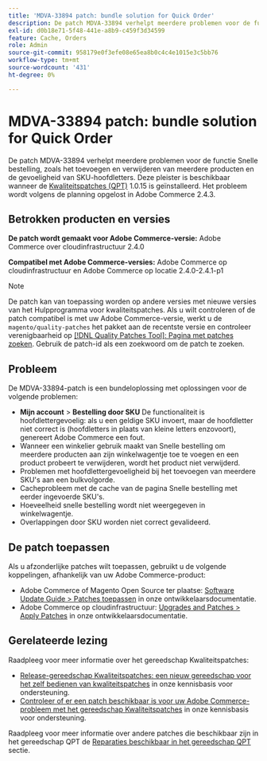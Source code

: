 ```yaml
---
title: 'MDVA-33894 patch: bundle solution for Quick Order'
description: De patch MDVA-33894 verhelpt meerdere problemen voor de functie Snelle bestelling, zoals het toevoegen en verwijderen van meerdere producten en de gevoeligheid van SKU-hoofdletters. Deze patch is beschikbaar wanneer [Quality Patches Tool (QPT)] (https://devdocs.magento.com/guides/v2.4/comp-mgr/patching.html#mqp) 1.0.15 is geïnstalleerd. Het probleem wordt volgens de planning opgelost in Adobe Commerce 2.4.3.
exl-id: d0b18e71-5f48-441e-a8b9-c459f3d34599
feature: Cache, Orders
role: Admin
source-git-commit: 958179e0f3efe08e65ea8b0c4c4e1015e3c5bb76
workflow-type: tm+mt
source-wordcount: '431'
ht-degree: 0%

---
```


# MDVA-33894 patch: bundle solution for Quick Order

De patch MDVA-33894 verhelpt meerdere problemen voor de functie Snelle bestelling, zoals het toevoegen en verwijderen van meerdere producten en de gevoeligheid van SKU-hoofdletters. Deze pleister is beschikbaar wanneer de [Kwaliteitspatches (QPT)](https://devdocs.magento.com/guides/v2.4/comp-mgr/patching.html#mqp) 1.0.15 is geïnstalleerd. Het probleem wordt volgens de planning opgelost in Adobe Commerce 2.4.3.

## Betrokken producten en versies

**De patch wordt gemaakt voor Adobe Commerce-versie:** Adobe Commerce over cloudinfrastructuur 2.4.0

**Compatibel met Adobe Commerce-versies:** Adobe Commerce op cloudinfrastructuur en Adobe Commerce op locatie 2.4.0-2.4.1-p1

>[!NOTE]
>
>De patch kan van toepassing worden op andere versies met nieuwe versies van het Hulpprogramma voor kwaliteitspatches. Als u wilt controleren of de patch compatibel is met uw Adobe Commerce-versie, werkt u de `magento/quality-patches` het pakket aan de recentste versie en controleer verenigbaarheid op [[!DNL Quality Patches Tool]: Pagina met patches zoeken](https://devdocs.magento.com/quality-patches/tool.html#patch-grid). Gebruik de patch-id als een zoekwoord om de patch te zoeken.

## Probleem

De MDVA-33894-patch is een bundeloplossing met oplossingen voor de volgende problemen:

* **Mijn account** > **Bestelling door SKU** De functionaliteit is hoofdlettergevoelig: als u een geldige SKU invoert, maar de hoofdletter niet correct is (hoofdletters in plaats van kleine letters enzovoort), genereert Adobe Commerce een fout.
* Wanneer een winkelier gebruik maakt van Snelle bestelling om meerdere producten aan zijn winkelwagentje toe te voegen en een product probeert te verwijderen, wordt het product niet verwijderd.
* Problemen met hoofdlettergevoeligheid bij het toevoegen van meerdere SKU&#39;s aan een bulkvolgorde.
* Cacheprobleem met de cache van de pagina Snelle bestelling met eerder ingevoerde SKU&#39;s.
* Hoeveelheid snelle bestelling wordt niet weergegeven in winkelwagentje.
* Overlappingen door SKU worden niet correct gevalideerd.

## De patch toepassen

Als u afzonderlijke patches wilt toepassen, gebruikt u de volgende koppelingen, afhankelijk van uw Adobe Commerce-product:

* Adobe Commerce of Magento Open Source ter plaatse: [Software Update Guide > Patches toepassen](https://devdocs.magento.com/guides/v2.4/comp-mgr/patching/mqp.html) in onze ontwikkelaarsdocumentatie.
* Adobe Commerce op cloudinfrastructuur: [Upgrades and Patches > Apply Patches](https://devdocs.magento.com/cloud/project/project-patch.html) in onze ontwikkelaarsdocumentatie.

## Gerelateerde lezing

Raadpleeg voor meer informatie over het gereedschap Kwaliteitspatches:

* [Release-gereedschap Kwaliteitspatches: een nieuw gereedschap voor het zelf bedienen van kwaliteitspatches](/help/announcements/adobe-commerce-announcements/magento-quality-patches-released-new-tool-to-self-serve-quality-patches.md) in onze kennisbasis voor ondersteuning.
* [Controleer of er een patch beschikbaar is voor uw Adobe Commerce-probleem met het gereedschap Kwaliteitspatches](/help/support-tools/patches-available-in-qpt-tool/check-patch-for-magento-issue-with-magento-quality-patches.md) in onze kennisbasis voor ondersteuning.

Raadpleeg voor meer informatie over andere patches die beschikbaar zijn in het gereedschap QPT de [Reparaties beschikbaar in het gereedschap QPT](https://support.magento.com/hc/en-us/sections/360010506631-Patches-available-in-QPT-tool-) sectie.
